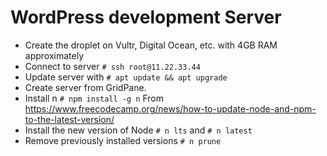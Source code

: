 # WordPress development Server

* Create the droplet on Vultr, Digital Ocean, etc. with 4GB RAM approximately
* Connect to server `# ssh root@11.22.33.44`
* Update server with `# apt update && apt upgrade`
* Create server from GridPane.
* Install n `# npm install -g n` From https://www.freecodecamp.org/news/how-to-update-node-and-npm-to-the-latest-version/
* Install the new version of Node `# n lts` and `# n latest`
* Remove previously installed versions `# n prune`
